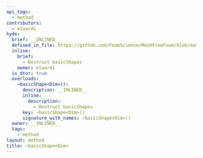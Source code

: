 ```yaml
---
api_tags:
  - method
contributors:
  - elwardi
hyde:
  brief: __INLINED__
  defined_in_file: https://github.com/FoamScience/MeshFreeFoam/blob/master/src/meshfree/shapes/basicShape/basicShape.H
  inline:
    brief:
      - Destruct basicShapes
    owner: elwardi
  is_dtor: true
  overloads:
    ~basicShape<Dim>():
      description: __INLINED__
      inline:
        description:
          - Destruct basicShapes
      key: ~basicShape<Dim>()
      signature_with_names: ~basicShape<Dim>()
  owner: __INLINED__
  tags:
    - method
layout: method
title: ~basicShape<Dim>
---
```

